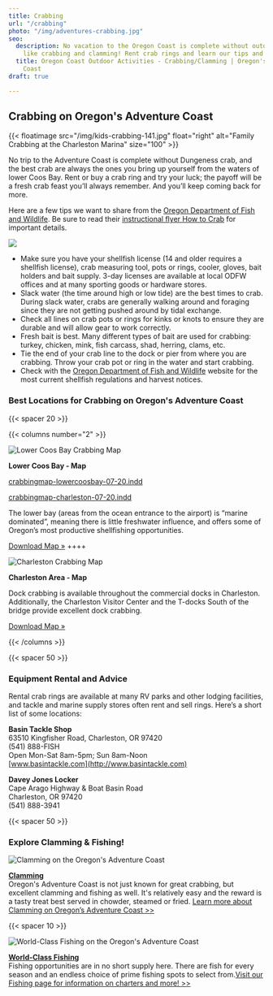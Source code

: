 ```yaml
---
title: Crabbing
url: "/crabbing"
photo: "/img/adventures-crabbing.jpg"
seo:
  description: No vacation to the Oregon Coast is complete without outdoor activities
    like crabbing and clamming! Rent crab rings and learn our tips and tricks!
  title: Oregon Coast Outdoor Activities - Crabbing/Clamming | Oregon's Adventure
    Coast
draft: true

---
```

## Crabbing on Oregon's Adventure Coast

{{< floatimage src="/img/kids-crabbing-141.jpg" float="right" alt="Family Crabbing at the Charleston Marina" size="100" >}}

No trip to the Adventure Coast is complete without Dungeness crab, and the best crab are always the ones you bring up yourself from the waters of lower Coos Bay. Rent or buy a crab ring and try your luck; the payoff will be a fresh crab feast you’ll always remember. And you’ll keep coming back for more.

Here are a few tips we want to share from the [Oregon Department of Fish and Wildlife](https://myodfw.com/articles/how-crab). Be sure to read their [instructional flyer How to Crab](https://www.dfw.state.or.us/resources/fishing/docs/CrabbingFlyer.pdf) for important details.

![](/img/Girlfriends-Crabbing-in-Charleston-695x322.jpg)

* Make sure you have your shellfish license (14 and older requires a shellfish license), crab measuring tool, pots or rings, cooler, gloves, bait holders and bait supply. 3-day licenses are available at local ODFW offices and at many sporting goods or hardware stores.
* Slack water (the time around high or low tide) are the best times to crab. During slack water, crabs are generally walking around and foraging since they are not getting pushed around by tidal exchange.
* Check all lines on crab pots or rings for kinks or knots to ensure they are durable and will allow gear to work correctly.
* Fresh bait is best. Many different types of bait are used for crabbing: turkey, chicken, mink, fish carcass, shad, herring, clams, etc.
* Tie the end of your crab line to the dock or pier from where you are crabbing. Throw your crab pot or ring in the water and start crabbing.
* Check with the [Oregon Department of Fish and Wildlife](https://myodfw.com/crabbing-clamming) website for the most current shellfish regulations and harvest notices.

### Best Locations for Crabbing on Oregon's Adventure Coast

{{< spacer 20 >}}

{{< columns number="2" >}}

![Lower Coos Bay Crabbing Map](/img/lower-coos-bay-crabbing-header.jpg)

**Lower Coos Bay - Map**

[crabbingmap-lowercoosbay-07-20.indd](/img/crabbingmap-lowercoosbay-07-20.indd "crabbingmap-lowercoosbay-07-20.indd")

[crabbingmap-charleston-07-20.indd](/img/crabbingmap-charleston-07-20.indd "crabbingmap-charleston-07-20.indd")

The lower bay (areas from the ocean entrance to the airport) is “marine dominated”, meaning there is little freshwater influence, and offers some of Oregon’s most productive shellfishing opportunities.

<a href="/img/clamming-map-lower-coos-bay-06-20.pdf" class="learn-more-anywhere-btn">Download Map »</a> ++++

![Charleston Crabbing Map](/img/charleston-crabbing-header.jpg)

**Charleston Area - Map**

Dock crabbing is available throughout the commercial docks in Charleston. Additionally, the Charleston Visitor Center and the T-docks South of the bridge provide excellent dock crabbing.

<a href="/img/clamming-map-charleston-06-20.pdf" class="learn-more-anywhere-btn">Download Map »</a>

{{< /columns >}}

{{< spacer 50 >}}

### Equipment Rental and Advice

Rental crab rings are available at many RV parks and other lodging facilities, and tackle and marine supply stores often rent and sell rings. Here’s a short list of some locations:

**Basin Tackle Shop**  
63510 Kingfisher Road, Charleston, OR 97420  
(541) 888-FISH  
Open Mon-Sat 8am-5pm; Sun 8am-Noon  
[www.basintackle.com](http://www.basintackle.com)

**Davey Jones Locker**  
Cape Arago Highway & Boat Basin Road  
Charleston, OR 97420  
(541) 888-3941

{{< spacer 50 >}}

### Explore Clamming & Fishing!<br>

<div class="trip-idea-thumbnail"> <img src="/img/thumbnail-clamming-4px-line.jpg" alt="Clamming on the Oregon's Adventure Coast"></div>

[**Clamming**](/clamming)  
Oregon's Adventure Coast is not just known for great crabbing, but excellent clamming and fishing as well. It's relatively easy and the reward is a tasty treat best served in chowder, steamed or fried. [Learn more about Clamming on Oregon’s Adventure Coast >>](/clamming)

<div class="clearfix"></div>

{{< spacer 10 >}}

<div class="trip-idea-thumbnail"> <img src="/img/thumbnail-fishing-4px-line.jpg" alt="World-Class Fishing on the Oregon's Adventure Coast"></div>

[**World-Class Fishing**](/fishing)  
Fishing opportunities are in no short supply here. There are fish for every season and an endless choice of prime fishing spots to select from.[Visit our Fishing page for information on charters and more! >>](/fishing)